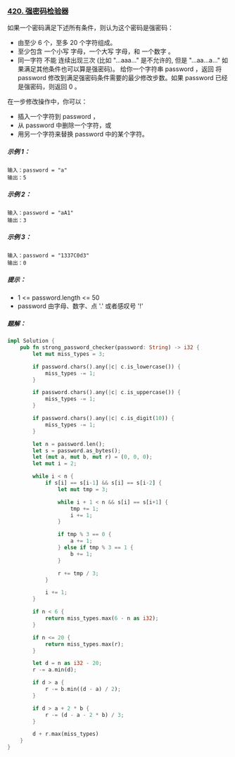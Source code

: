 ### [420. 强密码检验器](https://leetcode.cn/problems/strong-password-checker/)


如果一个密码满足下述所有条件，则认为这个密码是强密码：
- 由至少 6 个，至多 20 个字符组成。
- 至少包含 一个小写 字母，一个大写 字母，和 一个数字 。
- 同一字符 不能 连续出现三次 (比如 "...aaa..." 是不允许的, 但是 "...aa...a..." 如果满足其他条件也可以算是强密码)。
给你一个字符串 password ，返回 将 password 修改到满足强密码条件需要的最少修改步数。如果 password 已经是强密码，则返回 0 。

在一步修改操作中，你可以：

- 插入一个字符到 password ，
- 从 password 中删除一个字符，或
- 用另一个字符来替换 password 中的某个字符。


##### 示例 1：
```
输入：password = "a"
输出：5
```

##### 示例 2：
```
输入：password = "aA1"
输出：3
```

##### 示例 3：
```
输入：password = "1337C0d3"
输出：0
```

##### 提示：
- 1 <= password.length <= 50
- password 由字母、数字、点 '.' 或者感叹号 '!'

##### 题解：
```rust
impl Solution {
    pub fn strong_password_checker(password: String) -> i32 {
        let mut miss_types = 3;

        if password.chars().any(|c| c.is_lowercase()) {
            miss_types -= 1;
        }

        if password.chars().any(|c| c.is_uppercase()) {
            miss_types -= 1;
        }

        if password.chars().any(|c| c.is_digit(10)) {
            miss_types -= 1;
        }

        let n = password.len();
        let s = password.as_bytes();
        let (mut a, mut b, mut r) = (0, 0, 0);
        let mut i = 2;

        while i < n {
            if s[i] == s[i-1] && s[i] == s[i-2] {
                let mut tmp = 3;

                while i + 1 < n && s[i] == s[i+1] {
                    tmp += 1;
                    i += 1;
                }

                if tmp % 3 == 0 {
                    a += 1;
                } else if tmp % 3 == 1 {
                    b += 1;
                }

                r += tmp / 3;
            }

            i += 1;
        }

        if n < 6 {
            return miss_types.max(6 - n as i32);
        }

        if n <= 20 {
            return miss_types.max(r);
        }

        let d = n as i32 - 20;
        r -= a.min(d);

        if d > a {
            r -= b.min((d - a) / 2);
        }

        if d > a + 2 * b {
            r -= (d - a - 2 * b) / 3;
        }

        d + r.max(miss_types)
    }
}
```
